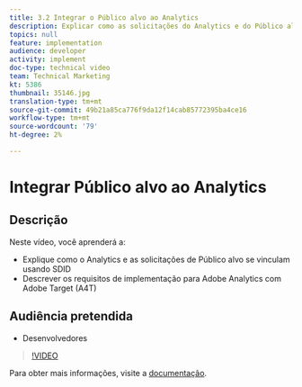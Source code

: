 ```yaml
---
title: 3.2 Integrar o Público alvo ao Analytics
description: Explicar como as solicitações do Analytics e do Público alvo se vinculam usando o SDID, Descrever os requisitos de implementação do Adobe Analytics com a Adobe Target (A4T)
topics: null
feature: implementation
audience: developer
activity: implement
doc-type: technical video
team: Technical Marketing
kt: 5386
thumbnail: 35146.jpg
translation-type: tm+mt
source-git-commit: 49b21a85ca776f9da12f14cab85772395ba4ce16
workflow-type: tm+mt
source-wordcount: '79'
ht-degree: 2%

---
```



# Integrar Público alvo ao Analytics

## Descrição

Neste vídeo, você aprenderá a:

* Explique como o Analytics e as solicitações de Público alvo se vinculam usando SDID
* Descrever os requisitos de implementação para Adobe Analytics com Adobe Target (A4T)

## Audiência pretendida

* Desenvolvedores

>[!VIDEO](https://video.tv.adobe.com/v/35146/?quality=12)

Para obter mais informações, visite a [documentação](https://docs.adobe.com/content/help/en/target/using/integrate/a4t/a4timplementation.html).
